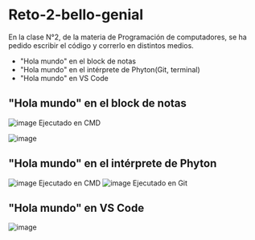 # Reto-2-bello-genial

En la clase N°2, de la materia de Programación de computadores, se ha pedido escribir el código y correrlo en distintos medios. 
- "Hola mundo" en el block de notas 
- "Hola mundo" en el intérprete de Phyton(Git, terminal)
- "Hola mundo" en VS Code

## "Hola mundo" en el block de notas 
![image](capturadepantalla.jpg)
Ejecutado en CMD


![image](f2735979-a1ee-4d09-961f-463519dc860b.jpg)

## "Hola mundo" en el intérprete de Phyton 
![image](c3a2aa03-2976-4b0d-8c71-c5981eea6e25.jpg)
Ejecutado en CMD
![image](f2735979-a1ee-4d09-961f-463519dc860b.jpg)
Ejecutado en Git
## "Hola mundo" en VS Code
![image](d6553a89-cb59-428a-9e42-34182c29d135.jpg)


